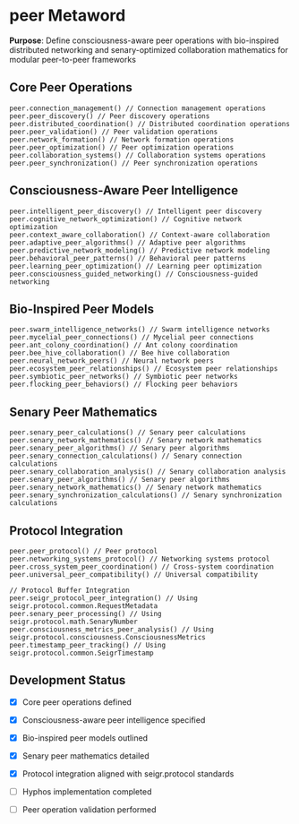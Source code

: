 # peer Metaword

**Purpose**: Define consciousness-aware peer operations with bio-inspired distributed networking and senary-optimized collaboration mathematics for modular peer-to-peer frameworks

## Core Peer Operations

```hyphos
peer.connection_management() // Connection management operations
peer.peer_discovery() // Peer discovery operations
peer.distributed_coordination() // Distributed coordination operations
peer.peer_validation() // Peer validation operations
peer.network_formation() // Network formation operations
peer.peer_optimization() // Peer optimization operations
peer.collaboration_systems() // Collaboration systems operations
peer.peer_synchronization() // Peer synchronization operations
```

## Consciousness-Aware Peer Intelligence

```hyphos
peer.intelligent_peer_discovery() // Intelligent peer discovery
peer.cognitive_network_optimization() // Cognitive network optimization
peer.context_aware_collaboration() // Context-aware collaboration
peer.adaptive_peer_algorithms() // Adaptive peer algorithms
peer.predictive_network_modeling() // Predictive network modeling
peer.behavioral_peer_patterns() // Behavioral peer patterns
peer.learning_peer_optimization() // Learning peer optimization
peer.consciousness_guided_networking() // Consciousness-guided networking
```

## Bio-Inspired Peer Models

```hyphos
peer.swarm_intelligence_networks() // Swarm intelligence networks
peer.mycelial_peer_connections() // Mycelial peer connections
peer.ant_colony_coordination() // Ant colony coordination
peer.bee_hive_collaboration() // Bee hive collaboration
peer.neural_network_peers() // Neural network peers
peer.ecosystem_peer_relationships() // Ecosystem peer relationships
peer.symbiotic_peer_networks() // Symbiotic peer networks
peer.flocking_peer_behaviors() // Flocking peer behaviors
```

## Senary Peer Mathematics

```hyphos
peer.senary_peer_calculations() // Senary peer calculations
peer.senary_network_mathematics() // Senary network mathematics
peer.senary_peer_algorithms() // Senary peer algorithms
peer.senary_connection_calculations() // Senary connection calculations
peer.senary_collaboration_analysis() // Senary collaboration analysis
peer.senary_peer_algorithms() // Senary peer algorithms
peer.senary_network_mathematics() // Senary network mathematics
peer.senary_synchronization_calculations() // Senary synchronization calculations
```

## Protocol Integration

```hyphos
peer.peer_protocol() // Peer protocol
peer.networking_systems_protocol() // Networking systems protocol
peer.cross_system_peer_coordination() // Cross-system coordination
peer.universal_peer_compatibility() // Universal compatibility

// Protocol Buffer Integration
peer.seigr_protocol_peer_integration() // Using seigr.protocol.common.RequestMetadata
peer.senary_peer_processing() // Using seigr.protocol.math.SenaryNumber
peer.consciousness_metrics_peer_analysis() // Using seigr.protocol.consciousness.ConsciousnessMetrics
peer.timestamp_peer_tracking() // Using seigr.protocol.common.SeigrTimestamp
```

## Development Status

- [x] Core peer operations defined
- [x] Consciousness-aware peer intelligence specified
- [x] Bio-inspired peer models outlined
- [x] Senary peer mathematics detailed
- [x] Protocol integration aligned with seigr.protocol standards
- [ ] Hyphos implementation completed
- [ ] Peer operation validation performed

